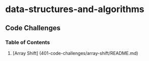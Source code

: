 # data-structures-and-algorithms

## Code Challenges

### Table of Contents

1. [Array Shift] (401-code-challenges/array-shift/README.md) 
